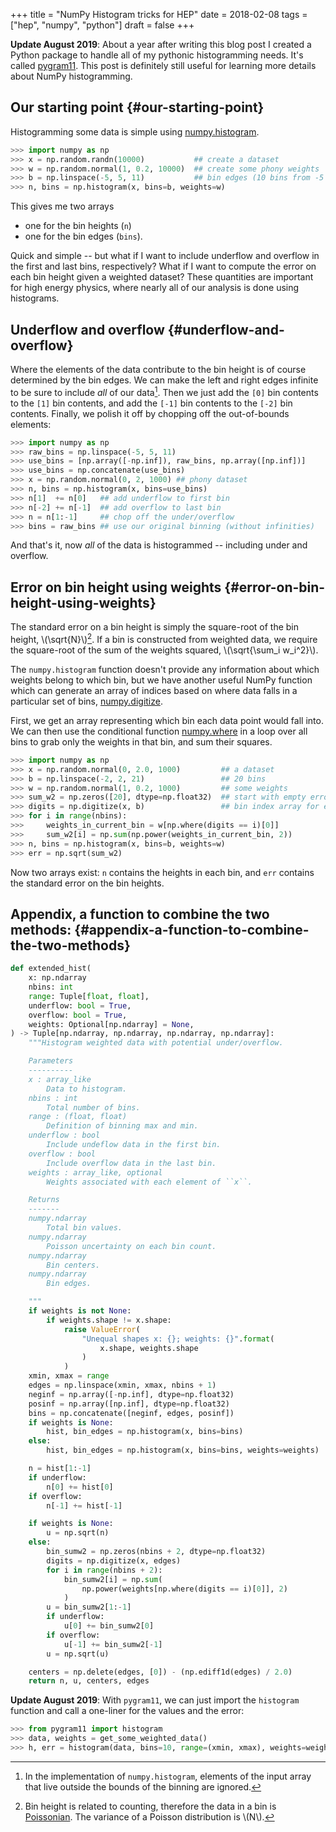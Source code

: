 +++
title = "NumPy Histogram tricks for HEP"
date = 2018-02-08
tags = ["hep", "numpy", "python"]
draft = false
+++

**Update August 2019**: About a year after writing this blog post I
created a Python package to handle all of my pythonic histogramming
needs. It's called [pygram11](https://github.com/douglasdavis/pygram11). This post is definitely still useful
for learning more details about NumPy histogramming.


## Our starting point {#our-starting-point}

Histogramming some data is simple using [numpy.histogram](https://docs.scipy.org/doc/numpy/reference/generated/numpy.histogram.html).

```python
>>> import numpy as np
>>> x = np.random.randn(10000)           ## create a dataset
>>> w = np.random.normal(1, 0.2, 10000)  ## create some phony weights
>>> b = np.linspace(-5, 5, 11)           ## bin edges (10 bins from -5 to 5)
>>> n, bins = np.histogram(x, bins=b, weights=w)
```

This gives me two arrays

-   one for the bin heights (`n`)
-   one for the bin edges (`bins`).

Quick and simple -- but what if I want to include underflow and
overflow in the first and last bins, respectively? What if I want
to compute the error on each bin height given a weighted dataset?
These quantities are important for high energy physics, where
nearly all of our analysis is done using histograms.


## Underflow and overflow {#underflow-and-overflow}

Where the elements of the data contribute to the bin height is of
course determined by the bin edges. We can make the left and right
edges infinite to be sure to include _all_ of our data[^fn:1]. Then we
just add the `[0]` bin contents to the `[1]` bin contents, and add the
`[-1]` bin contents to the `[-2]` bin contents. Finally, we polish it
off by chopping off the out-of-bounds elements:

```python
>>> import numpy as np
>>> raw_bins = np.linspace(-5, 5, 11)
>>> use_bins = [np.array([-np.inf]), raw_bins, np.array([np.inf])]
>>> use_bins = np.concatenate(use_bins)
>>> x = np.random.normal(0, 2, 1000) ## phony dataset
>>> n, bins = np.histogram(x, bins=use_bins)
>>> n[1]  += n[0]   ## add underflow to first bin
>>> n[-2] += n[-1]  ## add overflow to last bin
>>> n = n[1:-1]     ## chop off the under/overflow
>>> bins = raw_bins ## use our original binning (without infinities)
```

And that's it, now _all_ of the data is histogrammed -- including
under and overflow.


## Error on bin height using weights {#error-on-bin-height-using-weights}

The standard error on a bin height is simply the square-root of
the bin height, \\(\sqrt{N}\\)[^fn:2]. If a bin is constructed from
weighted data, we require the square-root of the sum of the
weights squared, \\(\sqrt{\sum\_i w\_i^2}\\).

The `numpy.histogram` function doesn't provide any information
about which weights belong to which bin, but we have another
useful NumPy function which can generate an array of indices based
on where data falls in a particular set of bins, [numpy.digitize](https://docs.scipy.org/doc/numpy/reference/generated/numpy.digitize.html).

First, we get an array representing which bin each data point
would fall into. We can then use the conditional function
[numpy.where](https://docs.scipy.org/doc/numpy/reference/generated/numpy.where.html) in a loop over all bins to grab only the weights in
that bin, and sum their squares.

```python
>>> import numpy as np
>>> x = np.random.normal(0, 2.0, 1000)         ## a dataset
>>> b = np.linspace(-2, 2, 21)                 ## 20 bins
>>> w = np.random.normal(1, 0.2, 1000)         ## some weights
>>> sum_w2 = np.zeros([20], dtype=np.float32)  ## start with empty errors
>>> digits = np.digitize(x, b)                 ## bin index array for each data element
>>> for i in range(nbins):
>>>     weights_in_current_bin = w[np.where(digits == i)[0]]
>>>     sum_w2[i] = np.sum(np.power(weights_in_current_bin, 2))
>>> n, bins = np.histogram(x, bins=b, weights=w)
>>> err = np.sqrt(sum_w2)
```

Now two arrays exist: `n` contains the heights in each bin, and
`err` contains the standard error on the bin heights.


## Appendix, a function to combine the two methods: {#appendix-a-function-to-combine-the-two-methods}

```python
def extended_hist(
    x: np.ndarray
    nbins: int
    range: Tuple[float, float],
    underflow: bool = True,
    overflow: bool = True,
    weights: Optional[np.ndarray] = None,
) -> Tuple[np.ndarray, np.ndarray, np.ndarray, np.ndarray]:
    """Histogram weighted data with potential under/overflow.

    Parameters
    ----------
    x : array_like
        Data to histogram.
    nbins : int
        Total number of bins.
    range : (float, float)
        Definition of binning max and min.
    underflow : bool
        Include undeflow data in the first bin.
    overflow : bool
        Include overflow data in the last bin.
    weights : array_like, optional
        Weights associated with each element of ``x``.

    Returns
    -------
    numpy.ndarray
        Total bin values.
    numpy.ndarray
        Poisson uncertainty on each bin count.
    numpy.ndarray
        Bin centers.
    numpy.ndarray
        Bin edges.

    """
    if weights is not None:
        if weights.shape != x.shape:
            raise ValueError(
                "Unequal shapes x: {}; weights: {}".format(
                    x.shape, weights.shape
                )
            )
    xmin, xmax = range
    edges = np.linspace(xmin, xmax, nbins + 1)
    neginf = np.array([-np.inf], dtype=np.float32)
    posinf = np.array([np.inf], dtype=np.float32)
    bins = np.concatenate([neginf, edges, posinf])
    if weights is None:
        hist, bin_edges = np.histogram(x, bins=bins)
    else:
        hist, bin_edges = np.histogram(x, bins=bins, weights=weights)

    n = hist[1:-1]
    if underflow:
        n[0] += hist[0]
    if overflow:
        n[-1] += hist[-1]

    if weights is None:
        u = np.sqrt(n)
    else:
        bin_sumw2 = np.zeros(nbins + 2, dtype=np.float32)
        digits = np.digitize(x, edges)
        for i in range(nbins + 2):
            bin_sumw2[i] = np.sum(
                np.power(weights[np.where(digits == i)[0]], 2)
            )
        u = bin_sumw2[1:-1]
        if underflow:
            u[0] += bin_sumw2[0]
        if overflow:
            u[-1] += bin_sumw2[-1]
        u = np.sqrt(u)

    centers = np.delete(edges, [0]) - (np.ediff1d(edges) / 2.0)
    return n, u, centers, edges
```

**Update August 2019**: With `pygram11`, we can just import the
`histogram` function and call a one-liner for the values and the
error:

```python
>>> from pygram11 import histogram
>>> data, weights = get_some_weighted_data()
>>> h, err = histogram(data, bins=10, range=(xmin, xmax), weights=weights, flow=True)
```

[^fn:1]: In the implementation of `numpy.histogram`, elements of the input array that live outside the bounds of the binning are ignored.
[^fn:2]: Bin height is related to counting, therefore the data in a bin is [Poissonian](https://en.wikipedia.org/wiki/Poisson%5Fdistribution). The variance of a Poisson distribution is \\(N\\).
